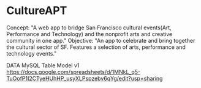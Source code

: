 CultureAPT
==========

Concept:
"A web app to bridge San Francisco cultural events(Art, Performance and Technology) and the nonprofit arts and creative community in one app."
Objective:
"An app to celebrate and bring together the cultural sector of SF. Features a selection of arts, performance and technology events."


DATA MySQL Table Model v1
https://docs.google.com/spreadsheets/d/1MNkL_q5-TuOofP1I2CTyeHUhHP_usyXLPspzebv6qYg/edit?usp=sharing



